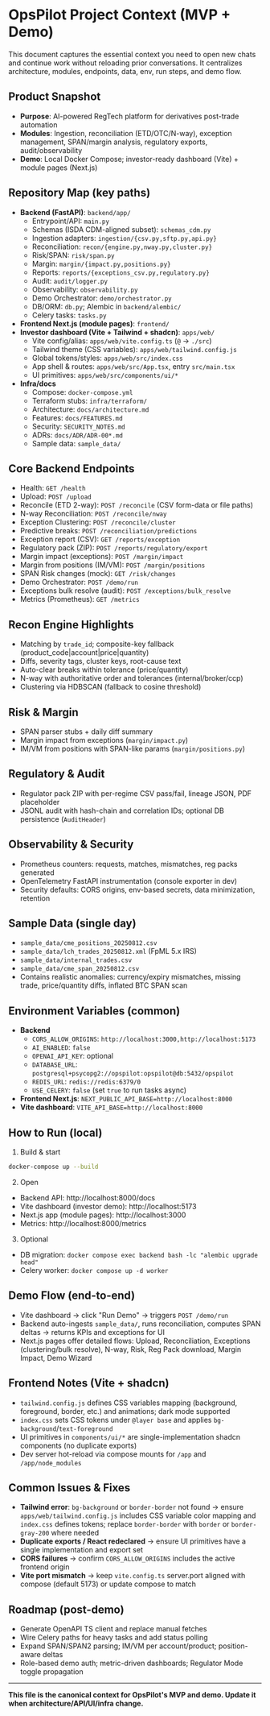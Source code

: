 # OpsPilot Project Context (MVP + Demo)

This document captures the essential context you need to open new chats and continue work without reloading prior conversations. It centralizes architecture, modules, endpoints, data, env, run steps, and demo flow.

## Product Snapshot
- **Purpose**: AI-powered RegTech platform for derivatives post-trade automation
- **Modules**: Ingestion, reconciliation (ETD/OTC/N-way), exception management, SPAN/margin analysis, regulatory exports, audit/observability
- **Demo**: Local Docker Compose; investor-ready dashboard (Vite) + module pages (Next.js)

## Repository Map (key paths)
- **Backend (FastAPI)**: `backend/app/`
  - Entrypoint/API: `main.py`
  - Schemas (ISDA CDM-aligned subset): `schemas_cdm.py`
  - Ingestion adapters: `ingestion/{csv.py,sftp.py,api.py}`
  - Reconciliation: `recon/{engine.py,nway.py,cluster.py}`
  - Risk/SPAN: `risk/span.py`
  - Margin: `margin/{impact.py,positions.py}`
  - Reports: `reports/{exceptions_csv.py,regulatory.py}`
  - Audit: `audit/logger.py`
  - Observability: `observability.py`
  - Demo Orchestrator: `demo/orchestrator.py`
  - DB/ORM: `db.py`; Alembic in `backend/alembic/`
  - Celery tasks: `tasks.py`
- **Frontend Next.js (module pages)**: `frontend/`
- **Investor dashboard (Vite + Tailwind + shadcn)**: `apps/web/`
  - Vite config/alias: `apps/web/vite.config.ts` (`@` → `./src`)
  - Tailwind theme (CSS variables): `apps/web/tailwind.config.js`
  - Global tokens/styles: `apps/web/src/index.css`
  - App shell & routes: `apps/web/src/App.tsx`, entry `src/main.tsx`
  - UI primitives: `apps/web/src/components/ui/*`
- **Infra/docs**
  - Compose: `docker-compose.yml`
  - Terraform stubs: `infra/terraform/`
  - Architecture: `docs/architecture.md`
  - Features: `docs/FEATURES.md`
  - Security: `SECURITY_NOTES.md`
  - ADRs: `docs/ADR/ADR-00*.md`
  - Sample data: `sample_data/`

## Core Backend Endpoints
- Health: `GET /health`
- Upload: `POST /upload`
- Reconcile (ETD 2-way): `POST /reconcile` (CSV form-data or file paths)
- N-way Reconciliation: `POST /reconcile/nway`
- Exception Clustering: `POST /reconcile/cluster`
- Predictive breaks: `POST /reconciliation/predictions`
- Exception report (CSV): `GET /reports/exception`
- Regulatory pack (ZIP): `POST /reports/regulatory/export`
- Margin impact (exceptions): `POST /margin/impact`
- Margin from positions (IM/VM): `POST /margin/positions`
- SPAN Risk changes (mock): `GET /risk/changes`
- Demo Orchestrator: `POST /demo/run`
- Exceptions bulk resolve (audit): `POST /exceptions/bulk_resolve`
- Metrics (Prometheus): `GET /metrics`

## Recon Engine Highlights
- Matching by `trade_id`; composite-key fallback (product_code|account|price|quantity)
- Diffs, severity tags, cluster keys, root-cause text
- Auto-clear breaks within tolerance (price/quantity)
- N-way with authoritative order and tolerances (internal/broker/ccp)
- Clustering via HDBSCAN (fallback to cosine threshold)

## Risk & Margin
- SPAN parser stubs + daily diff summary
- Margin impact from exceptions (`margin/impact.py`)
- IM/VM from positions with SPAN-like params (`margin/positions.py`)

## Regulatory & Audit
- Regulator pack ZIP with per-regime CSV pass/fail, lineage JSON, PDF placeholder
- JSONL audit with hash-chain and correlation IDs; optional DB persistence (`AuditHeader`)

## Observability & Security
- Prometheus counters: requests, matches, mismatches, reg packs generated
- OpenTelemetry FastAPI instrumentation (console exporter in dev)
- Security defaults: CORS origins, env-based secrets, data minimization, retention

## Sample Data (single day)
- `sample_data/cme_positions_20250812.csv`
- `sample_data/lch_trades_20250812.xml` (FpML 5.x IRS)
- `sample_data/internal_trades.csv`
- `sample_data/cme_span_20250812.csv`
- Contains realistic anomalies: currency/expiry mismatches, missing trade, price/quantity diffs, inflated BTC SPAN scan

## Environment Variables (common)
- **Backend**
  - `CORS_ALLOW_ORIGINS`: `http://localhost:3000,http://localhost:5173`
  - `AI_ENABLED`: `false`
  - `OPENAI_API_KEY`: optional
  - `DATABASE_URL`: `postgresql+psycopg2://opspilot:opspilot@db:5432/opspilot`
  - `REDIS_URL`: `redis://redis:6379/0`
  - `USE_CELERY`: `false` (set `true` to run tasks async)
- **Frontend Next.js**: `NEXT_PUBLIC_API_BASE=http://localhost:8000`
- **Vite dashboard**: `VITE_API_BASE=http://localhost:8000`

## How to Run (local)
1) Build & start
```bash
docker-compose up --build
```

2) Open
- Backend API: http://localhost:8000/docs
- Vite dashboard (investor demo): http://localhost:5173
- Next.js app (module pages): http://localhost:3000
- Metrics: http://localhost:8000/metrics

3) Optional
- DB migration: `docker compose exec backend bash -lc "alembic upgrade head"`
- Celery worker: `docker compose up -d worker`

## Demo Flow (end-to-end)
- Vite dashboard → click "Run Demo" → triggers `POST /demo/run`
- Backend auto-ingests `sample_data/`, runs reconciliation, computes SPAN deltas → returns KPIs and exceptions for UI
- Next.js pages offer detailed flows: Upload, Reconciliation, Exceptions (clustering/bulk resolve), N-way, Risk, Reg Pack download, Margin Impact, Demo Wizard

## Frontend Notes (Vite + shadcn)
- `tailwind.config.js` defines CSS variables mapping (background, foreground, border, etc.) and animations; dark mode supported
- `index.css` sets CSS tokens under `@layer base` and applies `bg-background`/`text-foreground`
- UI primitives in `components/ui/*` are single-implementation shadcn components (no duplicate exports)
- Dev server hot-reload via compose mounts for `/app` and `/app/node_modules`

## Common Issues & Fixes
- **Tailwind error**: `bg-background` or `border-border` not found → ensure `apps/web/tailwind.config.js` includes CSS variable color mapping and `index.css` defines tokens; replace `border-border` with `border` or `border-gray-200` where needed
- **Duplicate exports / React redeclared** → ensure UI primitives have a single implementation and export set
- **CORS failures** → confirm `CORS_ALLOW_ORIGINS` includes the active frontend origin
- **Vite port mismatch** → keep `vite.config.ts` server.port aligned with compose (default 5173) or update compose to match

## Roadmap (post-demo)
- Generate OpenAPI TS client and replace manual fetches
- Wire Celery paths for heavy tasks and add status polling
- Expand SPAN/SPAN2 parsing; IM/VM per account/product; position-aware deltas
- Role-based demo auth; metric-driven dashboards; Regulator Mode toggle propagation

---
**This file is the canonical context for OpsPilot's MVP and demo. Update it when architecture/API/UI/infra change.**
